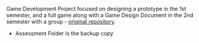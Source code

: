 Game Development Project focused on designing a prototype in the 1st semester, and a full game along with a Game Design Document in the 2nd semester with a group - [original repository](https://github.com/Dyanek/UnitySpellingTest).

- Assessment Folder is the backup copy